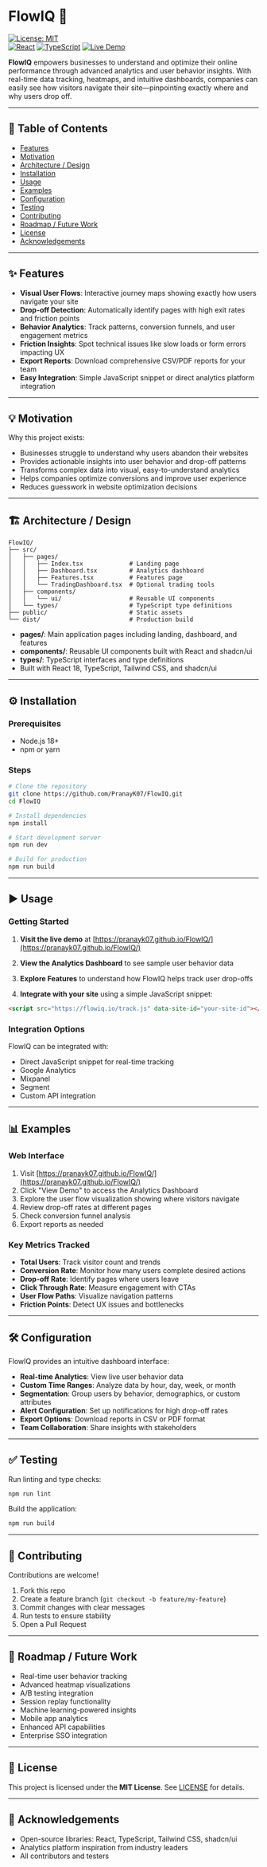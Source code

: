 # FlowIQ 🚀

[![License: MIT](https://img.shields.io/badge/License-MIT-yellow.svg)](LICENSE)  
[![React](https://img.shields.io/badge/React-18.x-blue.svg)]()
[![TypeScript](https://img.shields.io/badge/TypeScript-5.x-blue.svg)]()
[![Live Demo](https://img.shields.io/badge/demo-live-success.svg)](https://pranayk07.github.io/FlowIQ/)

**FlowIQ** empowers businesses to understand and optimize their online performance through advanced analytics and user behavior insights. With real-time data tracking, heatmaps, and intuitive dashboards, companies can easily see how visitors navigate their site—pinpointing exactly where and why users drop off.

---

## 📑 Table of Contents

- [Features](#-features)  
- [Motivation](#-motivation)  
- [Architecture / Design](#-architecture--design)  
- [Installation](#-installation)  
- [Usage](#-usage)  
- [Examples](#-examples)  
- [Configuration](#-configuration)  
- [Testing](#-testing)  
- [Contributing](#-contributing)  
- [Roadmap / Future Work](#-roadmap--future-work)  
- [License](#-license)  
- [Acknowledgements](#-acknowledgements)

---

## ✨ Features

- **Visual User Flows**: Interactive journey maps showing exactly how users navigate your site
- **Drop-off Detection**: Automatically identify pages with high exit rates and friction points
- **Behavior Analytics**: Track patterns, conversion funnels, and user engagement metrics
- **Friction Insights**: Spot technical issues like slow loads or form errors impacting UX
- **Export Reports**: Download comprehensive CSV/PDF reports for your team
- **Easy Integration**: Simple JavaScript snippet or direct analytics platform integration

---

## 💡 Motivation

Why this project exists:

- Businesses struggle to understand why users abandon their websites
- Provides actionable insights into user behavior and drop-off patterns
- Transforms complex data into visual, easy-to-understand analytics
- Helps companies optimize conversions and improve user experience
- Reduces guesswork in website optimization decisions

---

## 🏗 Architecture / Design

```
FlowIQ/
├── src/
│   ├── pages/
│   │   ├── Index.tsx             # Landing page
│   │   ├── Dashboard.tsx         # Analytics dashboard
│   │   ├── Features.tsx          # Features page
│   │   └── TradingDashboard.tsx  # Optional trading tools
│   ├── components/
│   │   └── ui/                   # Reusable UI components
│   └── types/                    # TypeScript type definitions
├── public/                       # Static assets
└── dist/                         # Production build
```

- **pages/**: Main application pages including landing, dashboard, and features
- **components/**: Reusable UI components built with React and shadcn/ui  
- **types/**: TypeScript interfaces and type definitions
- Built with React 18, TypeScript, Tailwind CSS, and shadcn/ui

---

## ⚙️ Installation

### Prerequisites

- Node.js 18+
- npm or yarn

### Steps

```bash
# Clone the repository
git clone https://github.com/PranayK07/FlowIQ.git
cd FlowIQ

# Install dependencies
npm install

# Start development server
npm run dev

# Build for production
npm run build
```

---

## ▶️ Usage

### Getting Started

1. **Visit the live demo** at [https://pranayk07.github.io/FlowIQ/](https://pranayk07.github.io/FlowIQ/)

2. **View the Analytics Dashboard** to see sample user behavior data

3. **Explore Features** to understand how FlowIQ helps track user drop-offs

4. **Integrate with your site** using a simple JavaScript snippet:
```html
<script src="https://flowiq.io/track.js" data-site-id="your-site-id"></script>
```

### Integration Options

FlowIQ can be integrated with:
- Direct JavaScript snippet for real-time tracking
- Google Analytics
- Mixpanel
- Segment
- Custom API integration

---

## 📊 Examples

### Web Interface

1. Visit [https://pranayk07.github.io/FlowIQ/](https://pranayk07.github.io/FlowIQ/)
2. Click "View Demo" to access the Analytics Dashboard
3. Explore the user flow visualization showing where visitors navigate
4. Review drop-off rates at different pages
5. Check conversion funnel analysis
6. Export reports as needed

### Key Metrics Tracked

- **Total Users**: Track visitor count and trends
- **Conversion Rate**: Monitor how many users complete desired actions
- **Drop-off Rate**: Identify pages where users leave
- **Click Through Rate**: Measure engagement with CTAs
- **User Flow Paths**: Visualize navigation patterns
- **Friction Points**: Detect UX issues and bottlenecks

---

## 🛠 Configuration

FlowIQ provides an intuitive dashboard interface:

- **Real-time Analytics**: View live user behavior data
- **Custom Time Ranges**: Analyze data by hour, day, week, or month
- **Segmentation**: Group users by behavior, demographics, or custom attributes
- **Alert Configuration**: Set up notifications for high drop-off rates
- **Export Options**: Download reports in CSV or PDF format
- **Team Collaboration**: Share insights with stakeholders

---

## ✅ Testing

Run linting and type checks:

```bash
npm run lint
```

Build the application:

```bash
npm run build
```

---

## 🤝 Contributing

Contributions are welcome!

1. Fork this repo  
2. Create a feature branch (`git checkout -b feature/my-feature`)  
3. Commit changes with clear messages  
4. Run tests to ensure stability  
5. Open a Pull Request  

---

## 🚀 Roadmap / Future Work

- Real-time user behavior tracking
- Advanced heatmap visualizations
- A/B testing integration
- Session replay functionality
- Machine learning-powered insights
- Mobile app analytics
- Enhanced API capabilities
- Enterprise SSO integration

---

## 📜 License

This project is licensed under the **MIT License**. See [LICENSE](LICENSE) for details.

---

## 🙏 Acknowledgements

- Open-source libraries: React, TypeScript, Tailwind CSS, shadcn/ui
- Analytics platform inspiration from industry leaders
- All contributors and testers
